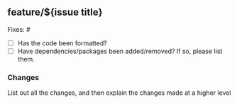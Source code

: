 ## feature/${issue title}

<!--- Please add in the issue number this PR is fixing below. If an issue does not exist, create one! --->

Fixes: #

- [ ] Has the code been formatted?
- [ ] Have dependencies/packages been added/removed?
      If so, please list them.

### Changes

List out all the changes, and then explain the changes made at a higher level
